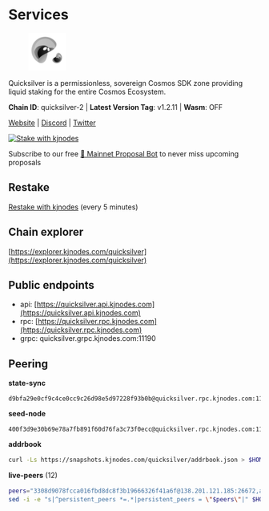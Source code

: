 # Services

<figure><img src="https://raw.githubusercontent.com/kj89/cosmos-images/main/logos/quicksilver.png" alt=""><figcaption></figcaption></figure>

Quicksilver is a permissionless, sovereign Cosmos SDK zone providing liquid staking for the entire Cosmos Ecosystem.

**Chain ID**: quicksilver-2 | **Latest Version Tag**: v1.2.11 | **Wasm**: OFF

[Website](https://quicksilver.zone) | [Discord](https://discord.gg/quicksilverprotocol) | [Twitter](https://twitter.com/quicksilverzone)

[![Stake with kjnodes](https://i.ibb.co/cr44Q8j/button-stake-with-kjnodes.png)](https://restake.app/quicksilver/quickvaloper1fqfgpwdngmmay6ah7mg9y4k7ayykpzu6l3ht2m)

Subscribe to our free [🤖 Mainnet Proposal Bot](https://t.me/kjnodes_proposal_bot) to never miss upcoming proposals

## Restake

[Restake with kjnodes](https://restake.app/quicksilver/quickvaloper1fqfgpwdngmmay6ah7mg9y4k7ayykpzu6l3ht2m) (every 5 minutes)
## Chain explorer
[https://explorer.kjnodes.com/quicksilver](https://explorer.kjnodes.com/quicksilver)

## Public endpoints

* api: [https://quicksilver.api.kjnodes.com](https://quicksilver.api.kjnodes.com)
* rpc: [https://quicksilver.rpc.kjnodes.com](https://quicksilver.rpc.kjnodes.com)
* grpc: quicksilver.grpc.kjnodes.com:11190

## Peering

**state-sync**

```text
d9bfa29e0cf9c4ce0cc9c26d98e5d97228f93b0b@quicksilver.rpc.kjnodes.com:11156
```

**seed-node**

```text
400f3d9e30b69e78a7fb891f60d76fa3c73f0ecc@quicksilver.rpc.kjnodes.com:11159
```

**addrbook**
```bash
curl -Ls https://snapshots.kjnodes.com/quicksilver/addrbook.json > $HOME/.quicksilverd/config/addrbook.json
```

**live-peers** (12)
```bash
peers="3308d9078fcca016fbd8dc8f3b19666326f41a6f@138.201.121.185:26672,ae353518e6009eb48d80ccf6a006a9644e9dd309@146.19.24.101:26656,a87f48e433160970318d181bb69c378f4564cd2d@107.155.67.202:26736,ffd3a67122d557dbc426972196ded625757b71b6@85.239.242.5:11656,04dcb466b6804e6a57b7f9188b90f5bdc17037c0@108.165.178.242:26654,a1f5e0b68f36091d5fc8f30aba914b6c191f21fa@65.108.128.201:11156,26d23125db7493486dc9931b4181425d725e4ac6@65.109.55.186:20656,71d1e3336f41475c3dfc247aa77a8842a24c369a@144.91.80.32:11656,d5a9c9ae08f0d30e36c8f64eca046fc52b00561e@65.109.92.160:26656,833a368b9e639d50dcbeaa2e8347306979d55e50@199.217.117.78:11156,71b753819eb653e99e6a825b80af20ca9bccb087@135.125.163.63:24666,d9bfa29e0cf9c4ce0cc9c26d98e5d97228f93b0b@65.109.88.38:11156"
sed -i -e "s|^persistent_peers *=.*|persistent_peers = \"$peers\"|" $HOME/.quicksilverd/config/config.toml
```
